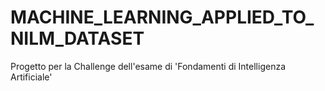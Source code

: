 # MACHINE_LEARNING_APPLIED_TO_NILM_DATASET
Progetto per la Challenge dell'esame di 'Fondamenti di Intelligenza Artificiale' 
